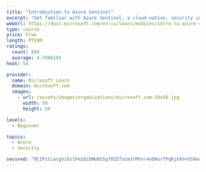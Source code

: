 ```yaml
---
title: "Introduction to Azure Sentinel"
excerpt: "Get familiar with Azure Sentinel, a cloud-native, security information and event management (SIEM) service."
webUrl: https://docs.microsoft.com/en-us/learn/modules/intro-to-azure-sentinel/
type: course
price: Free
length: PT29M
ratings:
  count: 869
  average: 4.7986193
heat: 54

provider:
  name: Microsoft Learn
  domain: microsoft.com
  images:
    - url: /assets/images/organizations/microsoft.com-50x50.jpg
      width: 50
      height: 50

levels:
  - Beginner

topics:
  - Azure
  - Security

secured: "OCIPztiacgViOz1FmzQibMw8tSg78ZEfozmJrMVvr4vQHurTPqRjXXh+DS9wqadq6gKOziW0OQ6+1bX1RDNQZ/0yIJZfq4KioRCAMVgu9mgCkC/1otqaPXSRPZyx1zGxrCxgsMCZ40XF3in7pvnz+/y9sDGGIxpOUW6n4tgkFbWjJZtOTKih130h3PXO5Nlz5DBSR66xyGC1UL+2tKohClgdhzYowFBrCFx28fXG3OvKoOvofmFD45JiwT6BMvixDs5NJnfk7ffeMHa9aOGyS1EsP+WiBNflxrkCTwkrmPNGHAoENICPAELzIDmKc9DgEAPE/ZKyMy2u42wkwCXumA9UgGgMnNwRrbPFKJDb1aEkt3ixF0+uSv9XMDjBNqfuqo0tN34VPN2VcrKPFUda8W91/eY6R39cU4ZcDMb+pE8=;PVErIMGIC+AYNBizqLSFUA=="
---
```


